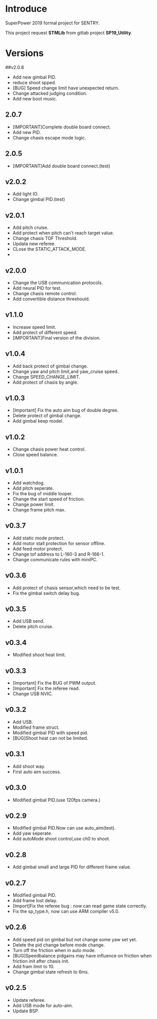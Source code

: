# Introduce
SuperPower 2019 formal project for SENTRY.

This project request **STMLib** from gitlab project **SP19_Utility**.

# Versions
##v2.0.8
- Add new gimbal PID.
- reduce shoot spped.
- [BUG] Speed change limit have unexpected return.
- Change attacked judging condition.
- Add new boot music.

## 2.0.7
- [IMPORTANT]Complete double board connect.
- Add new PID.
- Change chasis escape mode logic.

## 2.0.5
- [IMPORTANT]Add double board connect.(test)

## v2.0.2
- Add light IO.
- Change gimbal PID.(test)

## v2.0.1
- Add pitch cruise.
- Add protect when pitch can't reach target value.
- Change chasis TOF Threshold.
- Updata new referee.
- CLose the STATIC_ATTACK_MODE.
- 

## v2.0.0
- Change the USB communication protocols.
- Add neural PID for test.
- Change chasis remote control.
- Add convertible distance threshould.

## v1.1.0
- Increase speed limit.
- Add protect of different speed.
- [IMPORTANT]Final version of the division.

## v1.0.4
- Add back protect of gimbal change.
- Change yaw and pitch limit,and yaw_cruise speed.
- Change SPEED_CHANGE_LIMIT.
- Add protect of chasis by angle.

## v1.0.3
- [Important] Fix the auto aim bug of double degree.
- Delete protect of gimbal change.
- Add gimbal keep model.

## v1.0.2
- Change chasis power heat control.
- Close speed balance.

## v1.0.1
- Add watchdog.
- Add pitch seperate.
- Fix the bug of middle looper.
- Change the start speed of friction.
- Change power limit.
- Change frame pitch max.

## v0.3.7
- Add static mode protect.
- Add motor stall protection for sensor offline.
- Add feed motor protect.
- Change tof address to L-160-3 and R-166-1.
- Change communicate rules with miniPC.

## v0.3.6
- Add protect of chasis sensor,which need to be test.
- Fix the gimbal switch delay bug.

## v0.3.5
- Add USB send.
- Delete pitch cruise.

## v0.3.4
- Modified shoot heat limit.

## v0.3.3
- [Important] Fix the BUG of PWM output.
- [Important] Fix the referee read.
- Change USB NVIC.


## v0.3.2
- Add USB.
- Modified frame struct.
- Modified gimbal PID with speed pid.
- [BUG]Shoot heat can not be limited.

## v0.3.1
- Add shoot way.
- First auto aim success.

## v0.3.0
- Modified gimbal PID.(use 120fps camera.)

## v0.2.9
- Modified gimbal PID.Now can use auto_aim(test).
- Add yaw seperate.
- Add autoMode shoot control,use ch0 to shoot.


## v0.2.8
- Add gimbal small and large PID for different frame value.

## v0.2.7
- Modified gimbal PID.
- Add frame lost delay.
- [Import]Fix the referee bug : now can read game state correctly.
- Fix the sp_type.h, now can use ARM compiler v5.0.

## v0.2.6
- Add speed pid on gimbal but not change some yaw set yet.
- Delete the pid change before mode change.
- Turn off the friction when in auto mode.
- [BUG]Speedbalance pidgains may have influence on friction when friction init after chasis init.
- Add fram limit to 10.
- Change gimbal state refresh to 6ms.


## v0.2.5
- Update referee.
- Add USB mode for auto-aim.
- Update BSP.


